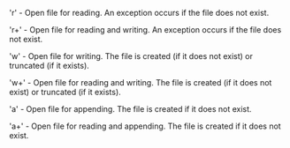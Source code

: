 'r' - Open file for reading. An exception occurs if the file does not exist.

'r+' - Open file for reading and writing. An exception occurs if the file does not exist.

'w' - Open file for writing. The file is created (if it does not exist) or truncated (if it exists).

'w+' - Open file for reading and writing. The file is created (if it does not exist) or truncated (if it exists).

'a' - Open file for appending. The file is created if it does not exist.

'a+' - Open file for reading and appending. The file is created if it does not exist.